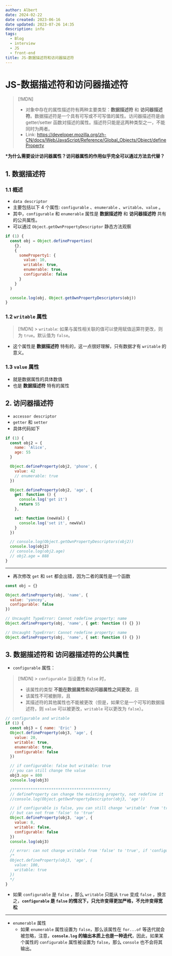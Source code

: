 ```yaml
---
author: Albert
date: 2024-02-22
date created: 2023-06-16
date updated: 2023-07-26 14:35
description: info
tags:
  - Blog
  - interview
  - JS
  - front-end
title: JS-数据描述符和访问器描述符
---
```


# JS-数据描述符和访问器描述符

> [!MDN]
>
> - 对象中存在的属性描述符有两种主要类型：**数据描述符** 和 **访问器描述符**。数据描述符是一个具有可写或不可写值的属性。访问器描述符是由 getter/setter 函数对描述的属性。描述符只能是这两种类型之一，不能同时为两者。
> - Link: https://developer.mozilla.org/zh-CN/docs/Web/JavaScript/Reference/Global_Objects/Object/defineProperty

**\*为什么需要设计访问器属性？访问器属性的作用似乎完全可以通过方法去代替？**

## 1. 数据描述符

### 1.1 概述

- `data descriptor`
- 主要包括以下 4 个属性: `configurable` 、`enumerable` 、`writable`、`value` 。
- 其中，`configurable` 和 `enumerable` 属性是 **数据描述符** 和 **访问器描述符** 共有的公共属性。
- 可以通过 `Object.getOwnPropertyDescriptor` 静态方法观察

```js
if (1) {
  const obj = Object.defineProperties(
    {},
    {
      someProperty1: {
        value: 10,
        writable: true,
        enumerable: true,
        configurable: false
      }
    }
  )

  console.log(obj, Object.getOwnPropertyDescriptors(obj))
}
```

### 1.2 `writable` 属性

> [!MDN] > `writable`: 如果与属性相关联的值可以使用赋值运算符更改，则为 `true`。默认值为 `false`。

- 这个属性是 **数据描述符** 特有的，这一点很好理解，只有数据才有 `writable` 的意义。

### 1.3 `value` 属性

- 就是数据属性的具体数值
- 也是 **数据描述符** 特有的属性

## 2. 访问器描述符

- `accessor descriptor`
- `getter` 和 `setter`
- 具体代码如下

```js
if (1) {
  const obj2 = {
    name: 'Alice',
    age: 55
  }

  Object.defineProperty(obj2, 'phone', {
    value: 42
    // enumerable: true
  })

  Object.defineProperty(obj2, 'age', {
    get: function () {
      console.log('get it')
      return 55
    },

    set: function (newVal) {
      console.log('set it', newVal)
    }
  })

  // console.log(Object.getOwnPropertyDescriptors(obj2))
  console.log(obj2)
  // console.log(obj2.age)
  // obj2.age = 888
}
```

---

- 再次修改 `get` 和 `set` 都会出错，因为二者的属性是一个函数

```js
const obj = {}

Object.defineProperty(obj, 'name', {
  value: 'yancey',
  configurable: false
})

// Uncaught TypeError: Cannot redefine property: name
Object.defineProperty(obj, 'name', { get: function () {} })

// Uncaught TypeError: Cannot redefine property: name
Object.defineProperty(obj, 'name', { set: function () {} })
```

## 3. 数据描述符和 访问器描述符的公共属性

- `configurable` 属性：

> [!MDN] > `configurable`
> 当设置为 `false` 时，
>
> - 该属性的类型 **不能在数据属性和访问器属性之间更改**，且
> - 该属性不可被删除，且
> - 其描述符的其他属性也不能被更改（但是，如果它是一个可写的数据描述符，则 `value` 可以被更改，`writable` 可以更改为 `false`）。

```js
// configurable and writable
if (1) {
  const obj3 = { name: 'Eric' }
  Object.defineProperty(obj3, 'age', {
    value: 20,
    writable: true,
    enumerable: true,
    configurable: false
  })

  // if configurable: false but writable: true
  // you can still change the value
  obj3.age = 800
  console.log(obj3)

  /******************************************/
  // defineProperty can change the existing property, not redefine it
  //console.log(Object.getOwnPropertyDescriptor(obj3, 'age'))

  // if configurable is false, you can still change 'writable' from 'true' to 'false'
  // but can not from 'false' to 'true'
  Object.defineProperty(obj3, 'age', {
    value: 8,
    writable: false,
    configurable: false
  })
  console.log(obj3)

  // error: can not change writable from 'false' to 'true', if 'configurable' is 'false'
  /*
  Object.defineProperty(obj3, 'age', {
    value: 100,
    writable: true
  })
  */
}
```

- 如果 `configurable` 是 `false` ，那么 `writable` 只能从 `true` 变成 `false` ，换言之，**`configurable` 是 `false` 的情况下，只允许变得更加严格，不允许变得宽松**

---

- `enumerable` 属性
  - 如果 `enumerable` 属性设置为 `false`，那么该属性在 `for...of` 等迭代就会被忽略，注意，**`console.log` 的输出本质上也是一种迭代**，因此，如果某个属性的 `configurable` 属性被设置为 `false`，那么 `console` 也不会将其输出。
